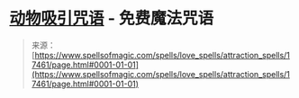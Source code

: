 <!--yml

category: 未分类

date: 2024-06-12 18:58:35

-->

# [动物吸引咒语](https://www.spellsofmagic.com/spells/love_spells/attraction_spells/17461/page.html#0001-01-01) - 免费魔法咒语

> 来源：[https://www.spellsofmagic.com/spells/love_spells/attraction_spells/17461/page.html#0001-01-01](https://www.spellsofmagic.com/spells/love_spells/attraction_spells/17461/page.html#0001-01-01)
